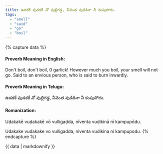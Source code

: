 ```yaml
---
title: ఉడకకే వుడకకే వో వుల్లిగడ్ద, నీవెంత వుడికినా నీ కంపుపోదు.
tags:
  - "smell"
  - "said"
  - "go"
  - "boil"
---
```


{% capture data %}
#### Proverb Meaning in English:
Don't boil, don't boil, 0 garlick! However much you boil, your smell will not go.
Said to an envious person, who is said to burn inwardly.

#### Proverb Meaning in Telugu:
ఉడకకే వుడకకే వో వుల్లిగడ్ద, నీవెంత వుడికినా నీ కంపుపోదు.

#### Romanization:
Uḍakakē vuḍakakē vō vulligaḍda, nīventa vuḍikinā nī kampupōdu.

Udakake vudakake vo vulligadda, niventa vudikina ni kampupodu.
{% endcapture %}

{{ data | markdownify }}

